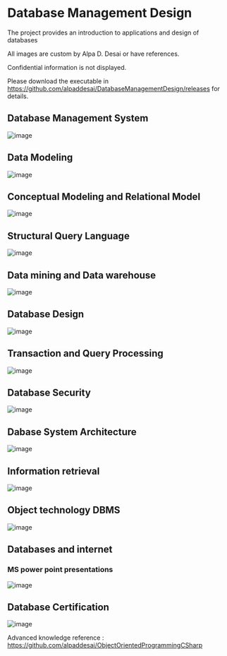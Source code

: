 # Database Management Design


The project provides an introduction to applications and design of databases

All images are custom by Alpa D. Desai or have references.

Confidential information is not displayed.

Please download the executable in https://github.com/alpaddesai/DatabaseManagementDesign/releases for details.

## Database Management System
![image](DatabaseSystemDesign.png)

## Data Modeling
![image](DataModeling.png)

## Conceptual Modeling and Relational Model
![image](RelationalModel.png)

## Structural Query Language
![image](PL_SQL.png)

## Data mining and Data warehouse
![image](DataMiningDataWarehouse.png)

## Database Design
![image](DatabaseDesign.png)

## Transaction and Query Processing
![image](TransactionQueryProcessing.png)

## Database Security
![image](DatabaseSecurity.png)

## Dabase System Architecture
![image](DatabaseSystemArchitecture.png)

## Information retrieval
![image](InformationRetrieval.png)

## Object technology DBMS
![image](ObjectOrientedObjectRelationalDBMS.png)

## Databases and internet
### MS power point presentations
![image](DatabaseInternet.png)

## Database Certification 
![image](DatabaseSystems.jpg)

Advanced knowledge reference : https://github.com/alpaddesai/ObjectOrientedProgrammingCSharp
